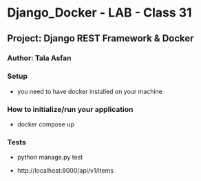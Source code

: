 # Django_Docker - LAB - Class 31
## Project: Django REST Framework & Docker
### Author: Tala Asfan
### Setup
- you need to have docker installed on your machine

### How to initialize/run your application
- docker compose up
### Tests
- python manage.py test


- http://localhost:8000/api/v1/items 

